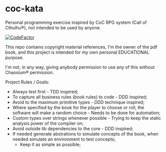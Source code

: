 # coc-kata
Personal programming exercise inspired by CoC RPG system (Call of Cthulhu®), not intended to be used by anyone.

[![CodeFactor](https://www.codefactor.io/repository/github/malkaviano/coc-kata/badge)](https://www.codefactor.io/repository/github/malkaviano/coc-kata)

This repo contains copyright material references, I'm the owner of the pdf book, and this project is intended for my own personal EDUCATIONAL purpose.

I'm not, in any way, giving anybody permission to use any of this without Chaosium® permission.

Project Rules / Goals:
- Always test first - TDD inspired;
- To capture all business rules (book rules) to code - DDD inspired;
- Avoid to the maximum primitive types - DDD technique inspired;
- Where specified by the book for the player to choose or roll, the software will make a random choice - Needs to be done for automation;
- Custom types over strings whenever possible - Trying to keep the static analysis power of the compiler on;
- Avoid outside lib dependencies to the core - DDD inspired;
- If needed generate abstrations to simulate concepts of the book, when needed simulate an environment to test concepts;
  - Keep it as simple as possible;
